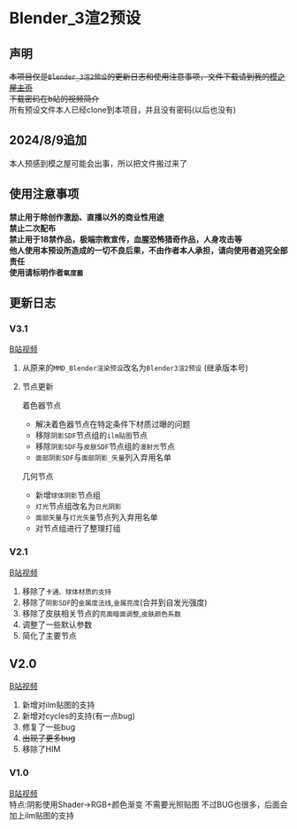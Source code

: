 # Blender_3渲2预设
## 声明
~~本项目仅是```Blender_3渲2预设```的更新日志和使用注意事项，文件下载请到我的[模之屋主页](https://www.aplaybox.com/u/622277086)  
下载密码在b站的视频简介~~  
所有预设文件本人已经clone到本项目，并且没有密码(以后也没有)
## 2024/8/9追加
本人预感到模之屋可能会出事，所以把文件搬过来了  
## 使用注意事项
**禁止用于除创作激励、直播以外的商业性用途  
禁止二次配布  
禁止用于18禁作品，极端宗教宣传，血腥恐怖猎奇作品，人身攻击等  
他人使用本预设所造成的一切不良后果，不由作者本人承担，请向使用者追究全部责任  
使用请标明作者```氧度菌```**
## 更新日志
### V3.1
[B站视频](https://www.bilibili.com/video/BV1PkhheeEzu/)
1. 从原来的```MMD_Blender渲染预设```改名为```Blender3渲2预设``` (继承版本号)
2. 节点更新

    着色器节点
    + 解决着色器节点在特定条件下材质过曝的问题
    + 移除```阴影SDF```节点组的```ilm贴图```节点
    + 移除```阴影SDF```与```皮肤SDF```节点组的```漫射光```节点
    + ```面部阴影SDF```与```面部阴影_矢量```列入弃用名单

    几何节点
    + 新增```球体阴影```节点组
    + ```灯光```节点组改名为```日光阴影```
    + ```面部矢量```与```灯光矢量```节点列入弃用名单
    + 对节点组进行了整理打组  
### V2.1
[B站视频](https://www.bilibili.com/video/BV1Rj421S7eK/)
1. 移除了```卡通、球体材质的支持```
2. 移除了```阴影SDF```的```金属度法线```,```金属亮度```(合并到自发光强度)
3. 移除了皮肤相关节点的```亮面暗面调整```,```皮肤颜色系数```
4. 调整了一些默认参数
5. 简化了主要节点  
## V2.0
[B站视频](https://www.bilibili.com/video/BV154421F7ex/)
1. 新增对ilm贴图的支持
2. 新增对cycles的支持(有一点bug)
3. 修复了一些bug
4. ~~出现了更多bug~~
5. 移除了HIM  
### V1.0
[B站视频](https://www.bilibili.com/video/BV1Ne41127sj/)  
特点:阴影使用Shader->RGB+颜色渐变 不需要光照贴图 不过BUG也很多，后面会加上ilm贴图的支持